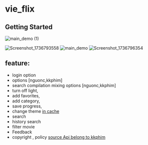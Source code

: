
# vie_flix


## Getting Started
![main_demo (1)](https://github.com/user-attachments/assets/39c576cb-8fd9-4725-8f63-92588cbf68f7)

![Screenshot_1736793558](https://github.com/user-attachments/assets/9f1bea4b-c466-4ce9-94ac-8a25628e414e)
![main_demo](https://github.com/user-attachments/assets/a7a28d9a-e222-4869-b13d-52c06c5f9d90)
![Screenshot_1736796354](https://github.com/user-attachments/assets/e5ad26e3-7e03-449f-8dd9-d68dd6130ab2)

## feature:
- login option 
- options [nguonc,kkphim]
- search compilation mixing options [nguonc,kkphim]
- turn off light,
- add favorites,
- add category,
- save progress,
- change theme [in cache]()
- search 
- history search
- filter movie
- Feedback
- copyright , policy [source Api belong to kkphim](https://www.kkphim.vip/)

